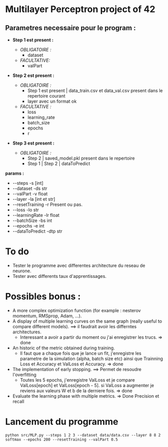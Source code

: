 # Multilayer Perceptron project of 42

## Parametres necessaire pour le program : 

- **Step 1 est present :**
    - *OBLIGATOIRE :* 
        - dataset
    - *FACULTATIVE:*
        - valPart

- **Step 2 est present :**
    - *OBLIGATOIRE :* 
        - Step 1 est present | data_train.csv et data_val.csv present dans le repertoire courant
        - layer avec un format ok
    - *FACULTATIVE :*
        - loss
        - learning_rate
        - batch_size
        - epochs
        - r

- **Step 3 est present :** 
    - *OBLIGATOIRE :* 
        - Step 2 | saved_model.pkl present dans le repertoire
        - Step 1 | Step 2 | dataToPredict


**params :** 
- --steps -s [int]
- --dataset -ds str
- --valPart -v float
- --layer -la [int et str]
- --resetTraining -r Present ou pas. 
- --loss -lo str
- --learningRate -lr float
- --batchSize -bs int 
- --epochs -e int 
- --dataToPredict -dtp str

# To do
- Tester le programme avec differentes architecture du reseau de neurone. 
- Tester avec differents taux d'apprentissages. 


# Possibles bonus : 
- A more complex optimization function (for example : nesterov momentum, RMSprop, Adam, ...).
- A display of multiple learning curves on the same graph (really useful to compare different models). ==> il faudrait avoir les differntes architectures. 
    - Interessant a avoir a partir du moment ou j'ai enregistrer les trucs. 
    => done
- An historic of the metric obtained during training.
    - Il faut que a chaque fois que je lance un fit, j'enregistre les parametre de la simulation (alpha, batch size etc) ainsi que Trainning Loss et Accuracy et ValLoss et Accuracy. 
    => done
- The implementation of early stopping. ==> Permet de resoudre l'overfitting
    - Toutes les 5 epochs, j'enregistre ValLoss et je compare ValLoss[epoch] et ValLoss[epoch - 5]. si ValLoss a augmenter je reviens aux valeurs W et b de la derniere fois.
    => done
- Evaluate the learning phase with multiple metrics.
    => Done Precision et recall

# Lancement du programme 

```python src/MLP.py --steps 1 2 3 --dataset data/data.csv --layer 8 8 2 softmax --epochs 200 --resetTraining --valPart 0.5```